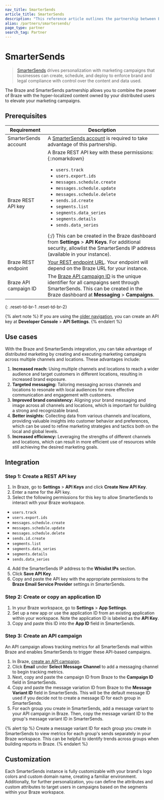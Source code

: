 ```yaml
---
nav_title: SmarterSends
article_title: SmarterSends
description: "This reference article outlines the partnership between Braze and SmarterSends, an easy-to-use interface designed for non-marketers to create, schedule, and deploy brand compliant emails campaigns."
alias: /partners/smartersends/
page_type: partner
search_tag: Partner
---
```


# SmarterSends

> [SmarterSends][2] drives personalization with marketing campaigns that businesses can create, schedule, and deploy to enforce brand and legal compliance with control over the content and data used. 

The Braze and SmarterSends partnership allows you to combine the power of Braze with the hyper-localized content owned by your distributed users to elevate your marketing campaigns.

## Prerequisites

| Requirement | Description |
| --- | --- |
| SmarterSends account | A [SmarterSends account][2] is required to take advantage of this partnership. |
| Braze REST API key | A Braze REST API key with these permissions: {::nomarkdown}<ul><li><code>users.track</code></li><li><code>users.export.ids</code></li><li><code>messages.schedule.create</code></li><li><code>messages.schedule.update</code></li> <li><code>messages.schedule.delete</code></li><li><code>sends.id.create</code></li><li><code>segments.list</code></li><li><code>segments.data_series</code></li><li><code>segments.details</code></li><li><code>sends.data_series</code></li></ul>{:/} This can be created in the Braze dashboard from **Settings** > **API Keys**. For additional security, allowlist the SmarterSends IP address (available in your instance). |
| Braze REST endpoint | [Your REST endpoint URL][1]. Your endpoint will depend on the Braze URL for your instance. |
| Braze API campaign ID | The [Braze API campaign ID]({{site.baseurl}}/api/api_campaigns/) is the unique identifier for all campaigns sent through SmarterSends. This can be created in the Braze dashboard at **Messaging** > **Campaigns**. |
{: .reset-td-br-1 .reset-td-br-2}

{% alert note %}
If you are using the [older navigation]({{site.baseurl}}/navigation), you can create an API key at **Developer Console** > **API Settings**.
{% endalert %}

## Use cases

With the Braze and SmarterSends integration, you can take advantage of distributed marketing by creating and executing marketing campaigns across multiple channels and locations. These advantages include:

1. **Increased reach:** Using multiple channels and locations to reach a wider audience and target customers in different locations, resulting in increased brand exposure.
2. **Targeted messaging:** Tailoring messaging across channels and locations to resonate with local audiences for more effective communication and engagement with customers. 
3. **Improved brand consistency:** Aligning your brand messaging and image across all channels and locations, which is important for building a strong and recognizable brand.
4. **Better insights:** Collecting data from various channels and locations, providing valuable insights into customer behavior and preferences, which can be used to refine marketing strategies and tactics both on the local and global levels.
5. **Increased efficiency:** Leveraging the strengths of different channels and locations, which can result in more efficient use of resources while still achieving the desired marketing goals. 

## Integration

### Step 1: Create a REST API key

1. In Braze, go to **Settings** > **API Keys** and click **Create New API Key**.
2. Enter a name for the API key.
3. Select the following permissions for this key to allow SmarterSends to interact with your Braze workspace.
- `users.track`
- `users.export.ids`
- `messages.schedule.create`
- `messages.schedule.update`
- `messages.schedule.delete`
- `sends.id.create`
- `segments.list`
- `segments.data_series`
- `segments.details`
- `sends.data_series`
4. Add the SmarterSends IP address to the **Whislist IPs** section.
5. Click **Save API Key**.
6. Copy and paste the API key with the appropriate permissions to the **Braze Email Service Provider** settings in SmarterSends.

### Step 2: Create or copy an application ID

1. In your Braze workspace, go to **Settings** > **App Settings**. 
2. Set up a new app or use the application ID from an existing application within your workspace. Note the application ID is labeled as the **API Key**. 
3. Copy and paste this ID into the **App ID** field in SmarterSends.

### Step 3: Create an API campaign

An API campaign allows tracking metrics for all SmarterSends mail within Braze and enables SmarterSends to trigger these API-based campaigns.

1. In Braze, [create an API campaign]({{site.baseurl}}/api/api_campaigns/#create-a-new-campaign).
2. Click **Email** under **Select Message Channel** to add a messaging channel to begin tracking metrics.
3. Next, copy and paste the campaign ID from Braze to the **Campaign ID** field in SmarterSends. 
4. Copy and paste the message variation ID from Braze to the **Message Variant ID** field in SmarterSends. This will be the default message ID used if you decide not to create a message ID for each group in SmarterSends.
5. For each group you create in SmarterSends, add a message variant to your API campaign in Braze. Then, copy the message variant ID to the group's message variant ID in SmarterSends.

{% alert tip %}
Create a message variant ID for each group you create in SmarterSends to view metrics for each group's sends separately in your Braze workspace. This can be helpful to identify trends across groups when building reports in Braze.
{% endalert %}

## Customization

Each SmarterSends instance is fully customizable with your brand's logo colors and custom domain name, creating a familiar environment. Additionally, for further personalization, you can define the attributes and custom attributes to target users in campaigns based on the segments within your Braze workspace.

[1]: {{site.baseurl}}/developer_guide/rest_api/basics/#endpoints
[2]: https://smartersends.com